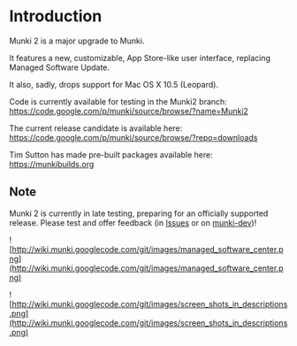 # Introduction #

Munki 2 is a major upgrade to Munki.

It features a new, customizable, App Store-like user interface, replacing Managed Software Update.

It also, sadly, drops support for Mac OS X 10.5 (Leopard).

Code is currently available for testing in the Munki2 branch: https://code.google.com/p/munki/source/browse/?name=Munki2

The current release candidate is available here:
https://code.google.com/p/munki/source/browse/?repo=downloads

Tim Sutton has made pre-built packages available here: https://munkibuilds.org

## Note ##

Munki 2 is currently in late testing, preparing for an officially supported release. Please test and offer feedback (in [Issues](https://code.google.com/p/munki/issues/list) or on [munki-dev](http://groups.google.com/group/munki-dev))!

![http://wiki.munki.googlecode.com/git/images/managed_software_center.png](http://wiki.munki.googlecode.com/git/images/managed_software_center.png)

![http://wiki.munki.googlecode.com/git/images/screen_shots_in_descriptions.png](http://wiki.munki.googlecode.com/git/images/screen_shots_in_descriptions.png)